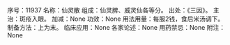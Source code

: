 序号：11937
名称：仙灵散
组成：仙灵脾、威灵仙各等分。
出处：《三因》。
主治：斑疮入眼。
加减：None
功效：None
用法用量：每服2钱，食后米汤调下。
制备方法：上为末。
临床应用：None
各家论述：None
用药禁忌：None
附注：None
